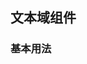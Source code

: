 <script setup>
    import demo1 from './demo1.vue'
    import preview from '@/components/preview.vue'
</script>
## 文本域组件

### 基本用法
<demo1/>

<preview comName="/vue2/textarea" demoName="demo1"/>
